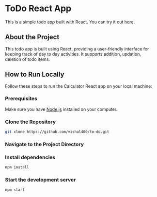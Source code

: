 # ToDo React App

This is a simple todo app built with React. You can try it out [here](https://to-do-orcin-tau.vercel.app/).

## About the Project

This todo app is built using React, providing a user-friendly interface for keeping track of day to day activities. It supports addition, updation, deletion of todo items.

## How to Run Locally

Follow these steps to run the Calculator React app on your local machine:

### Prerequisites

Make sure you have [Node.js](https://nodejs.org/) installed on your computer.

### Clone the Repository

```bash
git clone https://github.com/vishal400/to-do.git
```
### Navigate to the Project Directory

### Install dependencies
```bash
npm install
```
### Start the development server
```bash
npm start
```
